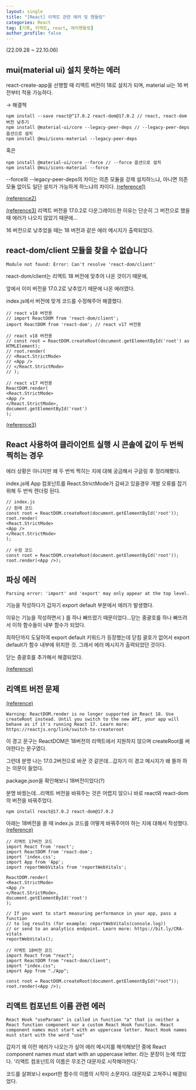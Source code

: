 ```yaml
---
layout: single
title: "[React] 리액트 관련 에러 및 핸들링"
categories: React
tag: [기록, 리액트, react, 에러핸들링]
author_profile: false
---
```


(22.09.28 ~ 22.10.06)

## mui(material ui) 설치 못하는 에러

react-create-app을 선행할 때 리액트 버전이 18로 설치가 되며, material ui는 16 버전부터 적용 가능하다.

→ 해결책

```
npm install --save react@^17.0.2 react-dom@17.0.2 // react, react-dom 버전 낮추기
npm install @material-ui/core --legacy-peer-deps // --legacy-peer-deps 옵션으로 설치
npm install @mui/icons-material --legacy-peer-deps
```

혹은

```
npm install @material-ui/core --force // --force 옵션으로 설치
npm install @mui/icons-material --force
```

--force와 --legacy-peer-deps의 차이는
의존 모듈을 강제 설치하느냐, 아니면 의존 모듈 없이도 일단 설치가 가능하게 하느냐의 차이다.
[(reference1)](https://d-life93.tistory.com/309)

[(reference2)](https://seantech.tistory.com/160)

[(reference3)](https://velog.io/@aneb/MUIError)
리액트 버전을 17.0.2로 다운그레이드한 이유는 단순히 그 버전으로 했을 때 에러가 나오지 않았기 때문에...

16 버전으로 낮추었을 때는 18 버전과 같은 에러 메시지가 출력되었다.

## react-dom/client 모듈을 찾을 수 없습니다

```
Module not found: Error: Can't resolve 'react-dom/client'
```

react-dom/client는 리액트 18 버전에 맞추어 나온 것이기 때문에,

앞에서 이미 버전을 17.0.2로 낮추었기 때문에 나온 에러였다.

index.js에서 버전에 맞게 코드를 수정해주어 해결했다.

```
// react v18 버전용
// import ReactDOM from 'react-dom/client';
import ReactDOM from 'react-dom'; // react v17 버전용

// react v18 버전용
// const root = ReactDOM.createRoot(document.getElementById('root') as HTMLElement);
// root.render(
// <React.StrictMode>
// <App />
// </React.StrictMode>
// );

// react v17 버전용
ReactDOM.render(
<React.StrictMode>
<App />
</React.StrictMode>,
document.getElementById('root')
);
```

[(reference3)](https://curryyou.tistory.com/468)

## React 사용하여 클라이언트 실행 시 콘솔에 값이 두 번씩 찍히는 경우

에러 상황은 아니지만 왜 두 번씩 찍히는 지에 대해 궁금해서 구글링 후 정리해봤다.

index.js에 App 컴포넌트를 React.StrictMode가 감싸고 있을경우 개발 오류를 잡기위해 두 번씩 렌더링 된다.

```
// index.js
// 원래 코드
const root = ReactDOM.createRoot(document.getElementById('root'));
root.render(
<React.StrictMode>
<App />
</React.StrictMode>
);

// 수정 코드
const root = ReactDOM.createRoot(document.getElementById('root'));
root.render(<App />);
```

## 파싱 에러

```
Parsing error: 'import' and 'export' may only appear at the top level.
```

기능을 작성하다가 갑자기 export default 부분에서 에러가 발생했다.

이유는 기능을 작성하면서 } 를 하나 빠뜨렸기 때문이었다...닫는 중괄호를 하나 빠뜨려서 이하 함수들이 내부 함수가 되었다.

최하단까지 도달하여 export default 키워드가 등장했는데 닫침 괄호가 없어서 export default가 함수 내부에 위치한 것. 그래서 에러 메시지가 출력되었던 것이다.

닫는 중괄호를 추가해서 해결되었다.

[(reference)](https://velog.io/@hwang-eunji/Syntax-error-import-and-export-may-only-appear-at-the-top-level)

## 리액트 버전 문제

[(reference)](https://velog.io/@citron03/React-18%EC%97%90%EC%84%9C-ReactDOM.render%EC%99%80-createRoot)

```
Warning: ReactDOM.render is no longer supported in React 18. Use createRoot instead. Until you switch to the new API, your app will behave as if it's running React 17. Learn more: https://reactjs.org/link/switch-to-createroot
```

이 경고 문구는 ReactDOM은 18버전의 리액트에서 지원하지 않으며 createRoot를 써야한다는 문구였다.

그런데 분명 나는 17.0.2버전으로 바꾼 것 같은데...갑자기 이 경고 메시지가 왜 뜰까 하는 의문이 들었다.

package.json을 확인해보니 18버전이었다(?)

분명 바꿨는데...리액트 버전을 바꿔주는 것은 어렵지 않으니 바로 react와 react-dom의 버전을 바꿔주었다.

```
npm install react@17.0.2 react-dom@17.0.2
```

아래는 18버전을 쓸 때 index.js 코드를 어떻게 바꿔주어야 하는 지에 대해서 작성했다.
[(reference)](https://dev.to/osmanforhad/react-js-warning-reactdomrender-is-no-longer-supported-in-react-18-use-createroot-instead-until-you-switch-to-the-new-api-1jhh)

```
// 리액트 17버전 코드
import React from 'react';
import ReactDOM from 'react-dom';
import 'index.css';
import App from 'App';
import reportWebVitals from 'reportWebVitals';

ReactDOM.render(
<React.StrictMode>
<App />
</React.StrictMode>,
document.getElementById('root')
);

// If you want to start measuring performance in your app, pass a function
// to log results (for example: reportWebVitals(console.log))
// or send to an analytics endpoint. Learn more: https://bit.ly/CRA-vitals
reportWebVitals();

// 리액트 18버전 코드
import React from "react";
import ReactDOM from "react-dom/client";
import "index.css";
import App from "./App";

const root = ReactDOM.createRoot(document.getElementById("root"));
root.render(<App />);
```

## 리액트 컴포넌트 이름 관련 에러

```
React Hook "useParams" is called in function "a" that is neither a React function component nor a custom React Hook function. React component names must start with an uppercase letter. React Hook names must start with the word "use"
```

갑자기 왜 이런 에러가 나오는가 싶어 에러 메시지를 해석해보던 중에 React component names must start with an uppercase letter. 라는 문장이 눈에 띄었다. '리액트 컴포넌트의 이름은 무조건 대문자로 시작해야한다.'

코드를 살펴보니 export한 함수의 이름의 시작이 소문자다. 대문자로 고쳐주니 해결되었다.
